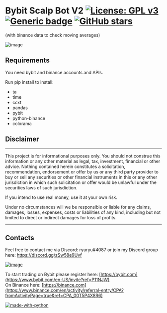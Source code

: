 # Bybit Scalp Bot V2 <a href="https://github.com/ryu878/bybit_scalp_bot/blob/main/LICENSE.MD">[![License: GPL v3](https://img.shields.io/badge/License-GPLv3-blue.svg)](https://www.gnu.org/licenses/gpl-3.0) [![Generic badge](https://img.shields.io/badge/Python-3.8+-<COLOR>.svg)](https://shields.io/) [![GitHub stars](https://img.shields.io/github/stars/Naereen/StrapDown.js.svg?style=social&label=Star&maxAge=2592000)](https://GitHub.com/Naereen/StrapDown.js/stargazers/)
(with binance data to check moving averages)

![image](https://user-images.githubusercontent.com/81808867/198848493-ef94a711-b3e0-4789-bbc2-ce3e11236c63.png)

## Requirements
You need bybit and binance accounts and APIs.

Run pip install to install:
- ta
- time
- ccxt
- pandas
- pybit
- python-binance
- colorama

## Disclaimer
<hr>
This project is for informational purposes only. You should not construe this information or any other material as legal, tax, investment, financial or other advice. Nothing contained herein constitutes a solicitation, recommendation, endorsement or offer by us or any third party provider to buy or sell any securities or other financial instruments in this or any other jurisdiction in which such solicitation or offer would be unlawful under the securities laws of such jurisdiction.

If you intend to use real money, use it at your own risk.

Under no circumstances will we be responsible or liable for any claims, damages, losses, expenses, costs or liabilities of any kind, including but not limited to direct or indirect damages for loss of profits.
<hr>

## Contacts
Feel free to contact me via Discord: ryuryu#4087
or join my Discord group here: https://discord.gg/zSw58e9Uvf

<a href="https://discord.gg/zSw58e9Uvf">![image](https://user-images.githubusercontent.com/81808867/166115186-70de12b2-39fd-4eda-bb12-c1d8bec24ac6.png)</a>

To start trading on Bybit please register here: [https://bybit.com](https://www.bybit.com/en-US/invite?ref=P11NJW)<br>
On Binance here: [https://binance.com](https://www.binance.com/en/activity/referral-entry/CPA?fromActivityPage=true&ref=CPA_00T5P4X8R6)

[![made-with-python](https://img.shields.io/badge/Made%20with-Python-1f425f.svg)](https://www.python.org/)
